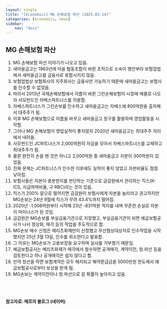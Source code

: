 ```yaml
---
layout: single
title: "[Economics] MG 손해보험 파산 (2025.03.14)"
categories: [economics, news]
sidebar:
    nav: "docs"
---
```


## MG 손해보험 파산
1. MG 손해보험 파산 이야기가 나오고 있음.
1. 새마을금고는 1963년에 마을 협동조합이 바뀐 조직으로 소속이 행안부라 보험업법에서 새마을금고를 금융사로 포함시키지 않음.
1. 보험업법상 보험회사의 지주회사는 금융사만 가능하기 때문에 새마을금고는 보험사를 인수할 수 없었음.
1. 따라서 2013년 국제손해보험에서 이름이 바뀐 그린손해보험이 시장에 매물로 나오자 사모펀드인 자베스파트너스를 이용함.
1. 자베스파트너스가 그린손보를 인수하고 새마을금고는 자베스에 800억원을 출자해서 대주주가 됨.
1. 이후 MG 손해보험으로 이름을 바꾸고 새마을금고 창구를 활용하며 영업활동을 시작함.
1. 그러나 MG 손해보험이 영업실적이 좋지않자 2020년 새마을금고는 최대주주 자리에서 내려옴.
1. 사모펀드인 JC파트너스가 2,000억원의 자금을 모아서 자베스파트너스를 교체하고 최대주주가 됨.
1. 물론 완전히 손을 뗀 것은 아니고 2,000억원 중 새마을금고 지분이 300억원이 있었음.
1. 진짜 문제는 JC파트너스가 인수한 이후에도 실적이 좋지 않았고 자본비율도 점점 낮아짐.
1. 보험사들은 자본이 충분한지를 판단하는 기준으로 금감원에서 관리하는 킥스(K-ICS, 지급여력비율, 구 RBC)라는 것이 있음.
1. 킥스가 200% 밑으로 떨어지면 금감원이 보험사에게 자본을 늘리라고 권고하지만 MG손보는 24년 9월에 킥스가 무려 43.4%까지 떨어짐.
1. 2020년 -1,008억원부터 시작해 23년 -831억원 적자를 내며 꾸준한 손실로 자본이 마이너스가 된 것임.
1. 금감원은 MG손보를 부실금융기관으로 지정했고, 부실금융기관이 되면 예금보험공사가 나서 정상화, 매각 등의 작업을 주도적으로 함.
1. MG손보 매수 신청은 메리츠화재만이 신청했고 우선협상대상자로 인수작업을 시작했지만 25년 3월 13일, 인수를 취소한다고 발표함.
1. 그 이유는 MG손보가 고용보장을 요구하며 실사를 거부했기 때문임.
1. 예금보험공사는 메리츠화재가 매각에서 철수하면 공개매각, 계약이전, 청.파산 등을 검토한다고 하나 공개매각은 쉽지 않다고 함.
1. 만약 청산을 하면 보험계약은 모두 해지되고 해약환급금을 5000만원 한도에서 예금보험공사로부터 보상을 받게 됨.
1. MG손보는 계약이전이나 청.파산으로 갈 확률이 높아지고 있음.



<br/>
<br/>

#### 참고자료: 메르의 블로그 (네이버) 